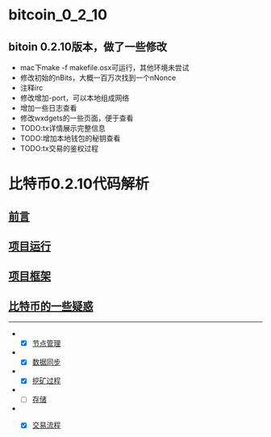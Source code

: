 # bitcoin_0_2_10

## bitoin 0.2.10版本，做了一些修改

* mac下make -f makefile.osx可运行，其他环境未尝试
* 修改初始的nBits，大概一百万次找到一个nNonce
* 注释irc
* 修改增加-port，可以本地组成网络
* 增加一些日志查看
* 修改wxdgets的一些页面，便于查看
* TODO:tx详情展示完整信息
* TODO:增加本地钱包的秘钥查看
* TODO:tx交易的鉴权过程


# 比特币0.2.10代码解析

## [前言](./docs/start.md)
## [项目运行](./docs/running.md)
## [项目框架](./docs/arc.md)
## [比特币的一些疑惑](./docs/questions.md)
***
* - [x]  [节点管理](./docs/nodes.md)
* - [x]  [数据同步](./docs/data_sync.md)
* - [x]  [挖矿过程](./docs/miner.md)
* - [ ]  [存储](./docs/db.md)
* - [x]  [交易流程](./docs/transaction.md)

